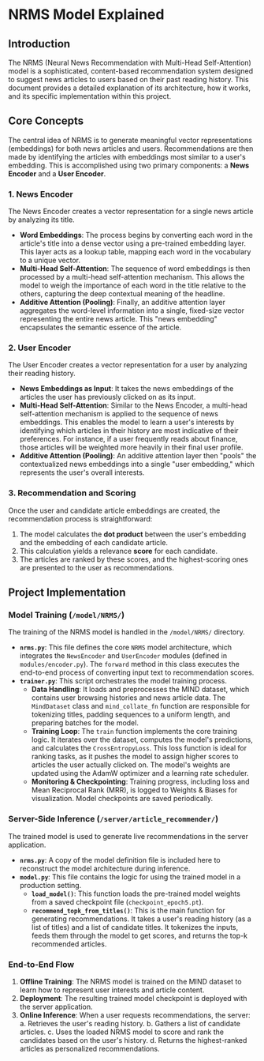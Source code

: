 
# NRMS Model Explained

## Introduction
The NRMS (Neural News Recommendation with Multi-Head Self-Attention) model is a sophisticated, content-based recommendation system designed to suggest news articles to users based on their past reading history. This document provides a detailed explanation of its architecture, how it works, and its specific implementation within this project.

## Core Concepts
The central idea of NRMS is to generate meaningful vector representations (embeddings) for both news articles and users. Recommendations are then made by identifying the articles with embeddings most similar to a user's embedding. This is accomplished using two primary components: a **News Encoder** and a **User Encoder**.

### 1. News Encoder
The News Encoder creates a vector representation for a single news article by analyzing its title.

- **Word Embeddings**: The process begins by converting each word in the article's title into a dense vector using a pre-trained embedding layer. This layer acts as a lookup table, mapping each word in the vocabulary to a unique vector.
- **Multi-Head Self-Attention**: The sequence of word embeddings is then processed by a multi-head self-attention mechanism. This allows the model to weigh the importance of each word in the title relative to the others, capturing the deep contextual meaning of the headline.
- **Additive Attention (Pooling)**: Finally, an additive attention layer aggregates the word-level information into a single, fixed-size vector representing the entire news article. This "news embedding" encapsulates the semantic essence of the article.

### 2. User Encoder
The User Encoder creates a vector representation for a user by analyzing their reading history.

- **News Embeddings as Input**: It takes the news embeddings of the articles the user has previously clicked on as its input.
- **Multi-Head Self-Attention**: Similar to the News Encoder, a multi-head self-attention mechanism is applied to the sequence of news embeddings. This enables the model to learn a user's interests by identifying which articles in their history are most indicative of their preferences. For instance, if a user frequently reads about finance, those articles will be weighted more heavily in their final user profile.
- **Additive Attention (Pooling)**: An additive attention layer then "pools" the contextualized news embeddings into a single "user embedding," which represents the user's overall interests.

### 3. Recommendation and Scoring
Once the user and candidate article embeddings are created, the recommendation process is straightforward:

1.  The model calculates the **dot product** between the user's embedding and the embedding of each candidate article.
2.  This calculation yields a relevance **score** for each candidate.
3.  The articles are ranked by these scores, and the highest-scoring ones are presented to the user as recommendations.

## Project Implementation

### Model Training (`/model/NRMS/`)

The training of the NRMS model is handled in the `/model/NRMS/` directory.

- **`nrms.py`**: This file defines the core `NRMS` model architecture, which integrates the `NewsEncoder` and `UserEncoder` modules (defined in `modules/encoder.py`). The `forward` method in this class executes the end-to-end process of converting input text to recommendation scores.
- **`trainer.py`**: This script orchestrates the model training process.
    - **Data Handling**: It loads and preprocesses the MIND dataset, which contains user browsing histories and news article data. The `MindDataset` class and `mind_collate_fn` function are responsible for tokenizing titles, padding sequences to a uniform length, and preparing batches for the model.
    - **Training Loop**: The `train` function implements the core training logic. It iterates over the dataset, computes the model's predictions, and calculates the `CrossEntropyLoss`. This loss function is ideal for ranking tasks, as it pushes the model to assign higher scores to articles the user actually clicked on. The model's weights are updated using the AdamW optimizer and a learning rate scheduler.
    - **Monitoring & Checkpointing**: Training progress, including loss and Mean Reciprocal Rank (MRR), is logged to Weights & Biases for visualization. Model checkpoints are saved periodically.

### Server-Side Inference (`/server/article_recommender/`)

The trained model is used to generate live recommendations in the server application.

- **`nrms.py`**: A copy of the model definition file is included here to reconstruct the model architecture during inference.
- **`model.py`**: This file contains the logic for using the trained model in a production setting.
    - **`load_model()`**: This function loads the pre-trained model weights from a saved checkpoint file (`checkpoint_epoch5.pt`).
    - **`recommend_topk_from_titles()`**: This is the main function for generating recommendations. It takes a user's reading history (as a list of titles) and a list of candidate titles. It tokenizes the inputs, feeds them through the model to get scores, and returns the top-k recommended articles.

### End-to-End Flow

1.  **Offline Training**: The NRMS model is trained on the MIND dataset to learn how to represent user interests and article content.
2.  **Deployment**: The resulting trained model checkpoint is deployed with the server application.
3.  **Online Inference**: When a user requests recommendations, the server:
    a. Retrieves the user's reading history.
    b. Gathers a list of candidate articles.
    c. Uses the loaded NRMS model to score and rank the candidates based on the user's history.
    d. Returns the highest-ranked articles as personalized recommendations.

